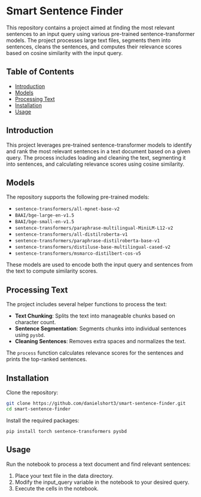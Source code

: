 # Smart Sentence Finder

This repository contains a project aimed at finding the most relevant sentences to an input query using various pre-trained sentence-transformer models. The project processes large text files, segments them into sentences, cleans the sentences, and computes their relevance scores based on cosine similarity with the input query.

## Table of Contents
- [Introduction](#introduction)
- [Models](#models)
- [Processing Text](#processing-text)
- [Installation](#installation)
- [Usage](#usage)

## Introduction
This project leverages pre-trained sentence-transformer models to identify and rank the most relevant sentences in a text document based on a given query. The process includes loading and cleaning the text, segmenting it into sentences, and calculating relevance scores using cosine similarity.

## Models
The repository supports the following pre-trained models:
- `sentence-transformers/all-mpnet-base-v2`
- `BAAI/bge-large-en-v1.5`
- `BAAI/bge-small-en-v1.5`
- `sentence-transformers/paraphrase-multilingual-MiniLM-L12-v2`
- `sentence-transformers/all-distilroberta-v1`
- `sentence-transformers/paraphrase-distilroberta-base-v1`
- `sentence-transformers/distiluse-base-multilingual-cased-v2`
- `sentence-transformers/msmarco-distilbert-cos-v5`

These models are used to encode both the input query and sentences from the text to compute similarity scores.

## Processing Text
The project includes several helper functions to process the text:
- **Text Chunking**: Splits the text into manageable chunks based on character count.
- **Sentence Segmentation**: Segments chunks into individual sentences using `pysbd`.
- **Cleaning Sentences**: Removes extra spaces and normalizes the text.

The `process` function calculates relevance scores for the sentences and prints the top-ranked sentences.

## Installation
Clone the repository:
```bash
git clone https://github.com/danielshort3/smart-sentence-finder.git
cd smart-sentence-finder
```

Install the required packages:
```base
pip install torch sentence-transformers pysbd
```

## Usage
Run the notebook to process a text document and find relevant sentences:

1. Place your text file in the data directory.
2. Modify the input_query variable in the notebook to your desired query.
3. Execute the cells in the notebook.
